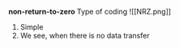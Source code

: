 **non-return-to-zero**
Type of coding
![[NRZ.png]]

1) Simple
2) We see, when there is no data transfer